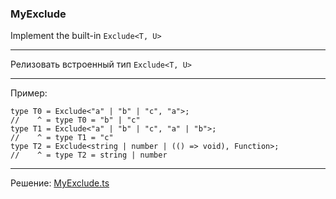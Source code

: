 ### MyExclude

Implement the built-in `Exclude<T, U>`

---

Релизовать встроенный тип `Exclude<T, U>`

---

Пример:

```
type T0 = Exclude<"a" | "b" | "c", "a">;
//    ^ = type T0 = "b" | "c"
type T1 = Exclude<"a" | "b" | "c", "a" | "b">;
//    ^ = type T1 = "c"
type T2 = Exclude<string | number | (() => void), Function>;
//    ^ = type T2 = string | number
```

---

Решение: [MyExclude.ts](./MyExclude.ts)